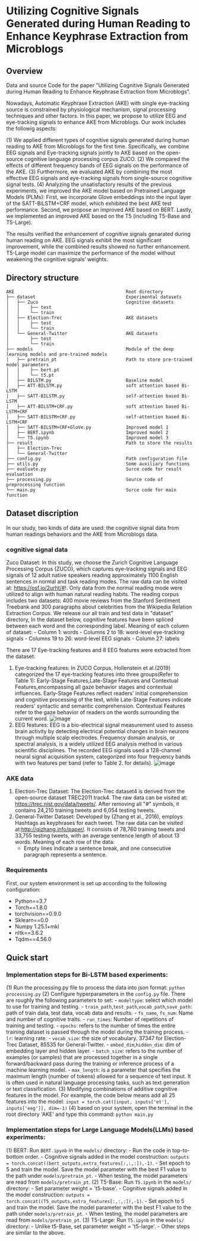 # Utilizing Cognitive Signals Generated during Human Reading to Enhance Keyphrase Extraction from Microblogs

## Overview
Data and source Code for the paper "Utilizing Cognitive Signals Generated during Human Reading to Enhance Keyphrase Extraction from Microblogs".

Nowadays, Automatic Keyphrase Extraction (AKE) with single eye-tracking source is constrained by physiological mechanism, signal processing techniques and other factors. In this paper, we propose to utilize EEG and eye-tracking signals to enhance AKE from Microblogs. Our work includes the followig aspects:

  (1) We applied different types of cognitive signals generated during human reading to AKE from Microblogs for the first time. Specifically, we combine EEG signals and Eye-tracking signals jointly to AKE based on the open-source cognitive language processing corpus ZUCO. 
  (2) We compared the effects of different frequency bands of EEG signals on the performance of the AKE. 
  (3) Furthermore, we evaluated AKE by combining the most effective EEG signals and eye-tracking signals from single-source cognitive signal tests.
  (4) Analyzing the unsatisfactory results of the previous experiments, we improved the AKE model based on Pretrained Language Models (PLMs): First, we incorporate Glove embeddings into the input layer of the SATT-BiLSTM+CRF model, which exhibited the best AKE test performance. Second, we propose an improved AKE based on BERT. Lastly, we implemented an improved AKE based on the T5 (including T5-Base and T5-Large). 

The results verified the enhancement of cognitive signals genarated during human reading on AKE. EEG signals exhibit the most significant improvement, while the combined results showed no further enhancement. T5-Large model can maximize the performance of the model without weakening the cognitive signals’ weights.

## Directory structure
```
AKE                                          Root directory
├── dataset                                  Experimental datasets
│   ├── Zuco                                 Cognitive datasets
│   │    ├── test
│   │    └── train
│   ├── Election-Trec                        AKE datasets
│   │    ├── test
│   │    └── train
│   └── General-Twitter                      AKE datasets
│        ├── test
│        └── train
├── models                                   Module of the deep learning models and pre-trained models
│   ├── pretrain_pt                          Path to store pre-trained model parameters
│   │    ├── bert.pt
│   │    └── t5.pt
│   ├── BILSTM.py                            Baseline model
│   ├── ATT-BILSTM.py                        soft attention based Bi-LSTM
│   ├── SATT-BILSTM.py                       self-attention based Bi-LSTM
│   ├── ATT-BILSTM+CRF.py                    soft attention based Bi-LSTM+CRF
│   ├── SATT-BILSTM+CRF.py                   self-attention based Bi-LSTM+CRF
│   ├── SATT-BILSTM+CRF+GloVe.py             Improved model 1
│   ├── BERT.ipynb                           Improved model 2
│   └── T5.ipynb                             Improved model 3
├── result                                   Path to store the results
│   ├── Election-Trec
│   └── General-Twitter
├── config.py                                Path configuration file
├── utils.py                                 Some auxiliary functions
├── evaluate.py                              Surce code for result evaluation
├── processing.py                            Source code of preprocessing function
└── main.py                                  Surce code for main function
```

## Dataset discription
In our study, two kinds of data are used: the cognitive signal data from human readings behaviors and the AKE from Microblogs data.
### cognitive signal data
Zuco Dataset:  In this study, we choose the Zurich Cognitive Language Processing Corpus (ZUCO), which captures eye-tracking signals and EEG signals of 12 adult native speakers reading approximately 1100 English sentences in normal and task reading modes. The raw data can be visited at: https://osf.io/2urht/#!. Only data from the normal reading mode were utilized to align with human natural reading habits. The reading corpus includes two datasets: 400 movie reviews from the Stanford Sentiment Treebank and 300 paragraphs about celebrities from the Wikipedia Relation Extraction Corpus.
We release our all train and test data in "dataset" directory, In the dataset below, cognitive features have been spliced between each word and the corresponding label. Meaning of each column of dataset:
    - Column 1: words
    - Columns 2 to 18: word-level eye-tracking signals
    - Columns 19 to 26: word-level EEG signals
    - Column 27: labels

There are 17 Eye-tracking features and 8 EEG features were extracted from the dataset:
1. Eye-tracking features: In ZUCO Corpus, Hollenstein et al.(2019) categorized the 17 eye-tracking features into three groups(Refer to Table 1): Early-Stage Features,Late-Stage Features and Contextual Features,encompassing all gaze behavior stages and contextual influences. Early-Stage Features reflect readers' initial comprehension and cognitive processing of the text, while Late-Stage Features indicate readers' syntactic and semantic comprehension. Contextual Features refer to the gaze behavior of readers on the words surrounding the current word.
![image](./figure/ET_features.png)
2. EEG features: EEG is a bio-electrical signal measurement used to assess brain activity by detecting electrical potential changes in brain neurons through multiple scalp electrodes. Frequency domain analysis, or spectral analysis, is a widely utilized EEG analysis method in various scientific disciplines. The recorded EEG signals used a 128-channel neural signal acquisition system, categorized into four frequency bands with two features per band (refer to Table 2. for details). 
![image](./figure/EEG_features.png)
### AKE data
1. Election-Trec Dataset: The Election-Trec dataset4 is derived from the open-source dataset TREC2011 track4. The raw data can be visited at: https://trec.nist.gov/data/tweets/. After removing all "#" symbols, it contains 24,210 training tweets and 6,054 testing tweets.
2. General-Twitter Dataset: Developed by (Zhang et al., 2016), employs Hashtags as keyphrases for each tweet. The raw data can be visited at:http://qizhang.info/paper/. It consists of 78,760 training tweets and 33,755 testing tweets, with an average sentence length of about 13 words.
    Meaning of each row of the data:
    - Empty lines indicate a sentence break, and one consecutive paragraph represents a sentence.

### Requirements
First, our system environment is set up according to the following configuration:
- Python==3.7
- Torch==1.8.0
- torchvision==0.9.0
- Sklearn==0.0
- Numpy 1.25.1+mkl
- nltk==3.6.2
- Tqdm==4.56.0

## Quick start
### Implementation steps for Bi-LSTM based experiments:
(1) Run the processing.py file to process the data into json format:
    `python processing.py` 
(2) Configure hyperparameters in the `config.py` file. There are roughly the following parameters to set:
    - `modeltype`: select which model to use for training and testing.
    - `train_path`,`test_path`,`vocab_path`,`save_path`: path of train data, test data, vocab data and results.
    - `fs_name`, `fs_num`: Name and number of cognitive traits.
    - `run_times`: Number of repetitions of training and testing.
    - `epochs`: refers to the number of times the entire training dataset is passed through the model during the training process. 
    - `lr`: learning rate.
    - `vocab_size`: the size of vocabulary. 37347 for Election-Trec Dataset, 85535 for General-Twitter.
    - `embed_dim`,`hidden_dim`: dim of embedding layer and hidden layer.
    - `batch_size`: refers to the number of examples (or samples) that are processed together in a single forward/backward pass during the training or inference process of a machine learning model.
    - `max_length`: is a parameter that specifies the maximum length (number of tokens) allowed for a sequence of text input. It is often used in natural language processing tasks, such as text generation or text classification.
(3) Modifying combinations of additive cognitive features in the model. For example, the code below means add all 25 features into the model:
    `input = torch.cat([input, inputs['et'], inputs['eeg']], dim=-1)`
(4) based on your system, open the terminal in the root directory 'AKE' and type this command:
    `python main.py` 

### Implementation steps for Large Language Models(LLMs) based experiments:
(1) BERT: Run `BERT.ipynb` in the `models/` directory:
    - Run the code in top-to-bottom order. 
    - Cognitive signals added in the model construction: `outputs = torch.concat((bert_outputs,extra_features[:,:,:]),-1)`.
    - Set epoch to 5 and train the model. Save the model parameter with the best F1 value to the path under `models/pretrain_pt`.
    - When testing, the model parameters are read from `models/pretrain_pt`.
(2) T5-Base: Run `T5.ipynb` in the `models/` directory:
    - Set parameter weight = 't5-base'.
    - Cognitive signals added in the model construction: `outputs = torch.concat((T5_outputs,extra_features[:,:,:]),-1)`. 
    - Set epoch to 5 and train the model. Save the model parameter with the best F1 value to the path under `models/pretrain_pt`.
    - When testing, the model parameters are read from `models/pretrain_pt`.
(3) T5-Large: Run `T5.ipynb` in the `models/` directory:
    - Unlike t5-Base, set parameter weight = 't5-large'.
    - Other steps are similar to the above.
